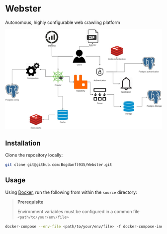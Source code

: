 # Webster

Autonomous, highly configurable web crawling platform

![](doc/Comp-diag.jfif)

## Installation

Clone the repository locally:
```bash
git clone git@github.com:Bogdanfl935/Webster.git
```

## Usage

Using [Docker](https://www.docker.com/), run the following from within the `source` directory:

> **Prerequisite**
> 
> Environment variables must be configured in a common file `<path/to/your/env/file>`

```bash
docker-compose --env-file <path/to/your/env/file> -f docker-compose-independent.yml -p independent up --build --remove-orphans 
```

